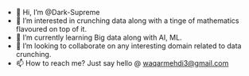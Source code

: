 - 👋 Hi, I’m @Dark-Supreme
- 👀 I’m interested in crunching data along with a tinge of mathematics flavoured on top of it.
- 🌱 I’m currently learning Big data along with AI, ML.
- 💞️ I’m looking to collaborate on any interesting domain related to data crunching.
- 📫 How to reach me? Just say hello @ waqarmehdi3@gmail.com

<!---
Dark-Supreme/Dark-Supreme is a ✨ special ✨ repository because its `README.md` (this file) appears on your GitHub profile.
You can click the Preview link to take a look at your changes.
--->
